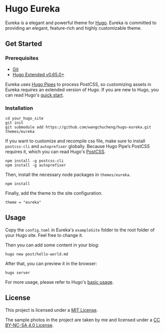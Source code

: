 # Hugo Eureka

Eureka is a elegant and powerful theme for [Hugo](https://gohugo.io/). Eureka is committed to providing an elegant, feature-rich and highly customizable theme.

## Get Started

### Prerequisites

-   [Git](https://git-scm.com/)
-   [Hugo Extended v0.65.0+](https://gohugo.io/getting-started/installing/)

Eureka uses [Hugo Pipes](https://gohugo.io/hugo-pipes/introduction/) to process PostCSS, so customizing assets in Eureka requires an extended version of Hugo. If you are new to Hugo, you can read Hugo's [quick start](https://gohugo.io/getting-started/quick-start/).

### Installation

```shell
cd your_hugo_site
git init
git submodule add https://github.com/wangchucheng/hugo-eureka.git themes/eureka
```

If you want to customize and recompile css file, make sure to install `postcss-cli` and `autoprefixer` globally. Because Hugo Pipe’s PostCSS requires it, which you can read Hugo's [PostCSS](https://gohugo.io/hugo-pipes/postcss/).

```shell
npm install -g postcss-cli
npm install -g autoprefixer
```

Then, install the necessary node packages in `themes/eureka`.

```shell
npm install
```

Finally, add the theme to the site configuration.

```
theme = "eureka"
```

## Usage

Copy the `config.toml` in Eureka's `exampleSite` folder to the root folder of your Hugo site. Feel free to change it.

Then you can add some content in your blog:

```shell
hugo new post/hello-world.md
```

After that, you can preview it in the browser:

```shell
hugo server
```

For more usage, please refer to Hugo's [basic usage](https://gohugo.io/getting-started/usage/).

## License

This project is licensed under a [MIT License](https://github.com/wangchucheng/hugo-eureka/blob/master/LICENSE).

The sample photos in the project are taken by me and licensed under a [CC BY-NC-SA 4.0 License](https://creativecommons.org/licenses/by-nc-sa/4.0/).